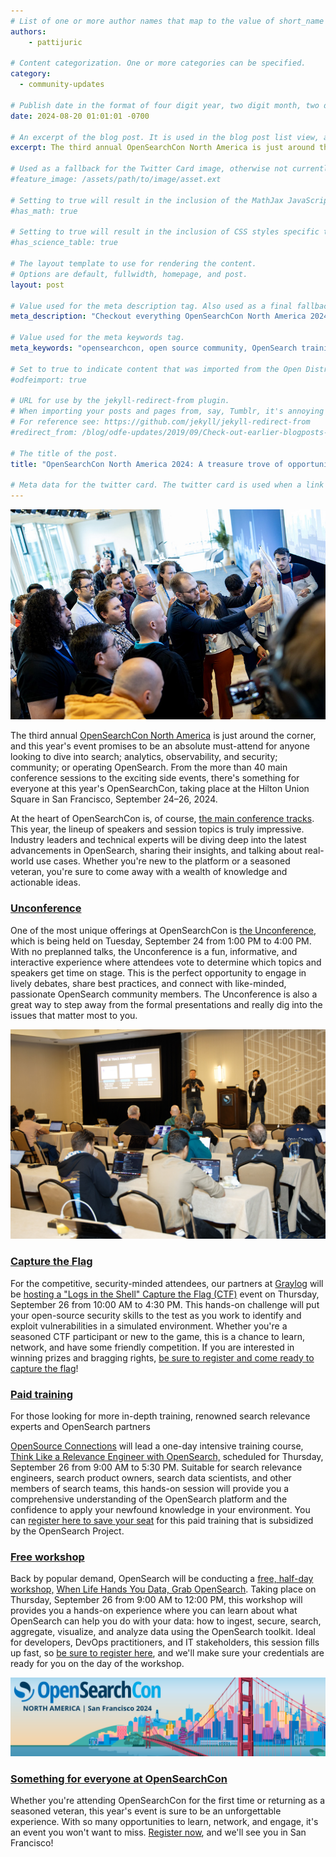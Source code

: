```yaml
---
# List of one or more author names that map to the value of short_name in site.community_members. See the content in the _community_members collection for reference.
authors: 
    - pattijuric

# Content categorization. One or more categories can be specified. 
category:
  - community-updates

# Publish date in the format of four digit year, two digit month, two digit day, hour, minute, second, and timezone offset; e.g., 2021-04-12 01:01:01 -0700
date: 2024-08-20 01:01:01 -0700

# An excerpt of the blog post. It is used in the blog post list view, and in the home page what's new list of N most recent blog posts. It is also used as a fallback value for the twittercard:description field if not explictly defined in the front matter.
excerpt: The third annual OpenSearchCon North America is just around the corner, and this year’s event promises to be an absolute must-attend for anyone looking to dive into search; analytics, observability, and security; community; or operating OpenSearch. From the more than 40 main conference sessions to the exciting side events, there’s something for everyone at this year’s OpenSearchCon, taking place at the Hilton Union Square in San Francisco, September 24–26, 2024.

# Used as a fallback for the Twitter Card image, otherwise not currently used. Is only present in content up to June 3, 2021.
#feature_image: /assets/path/to/image/asset.ext

# Setting to true will result in the inclusion of the MathJax JavaScript library for rendering math equations. For reference see: _includes/include-mathjax.html.
#has_math: true

# Setting to true will result in the inclusion of CSS styles specific to using borders for the table, for table header cells, and table data cells. scientific data tables. For reference see: _includes/science-table-styles.html.
#has_science_table: true

# The layout template to use for rendering the content.
# Options are default, fullwidth, homepage, and post.
layout: post

# Value used for the meta description tag. Also used as a final fallback value for the Twitter Card description field after the excerpt property.
meta_description: "Checkout everything OpenSearchCon North America 2024 has to offer with more than 40 sessions, an Unconference, Capture the Flag, paid training, and free workshop. Register now" 

# Value used for the meta keywords tag.
meta_keywords: "opensearchcon, open source community, OpenSearch training"

# Set to true to indicate content that was imported from the Open Distro For Elasticsearch blog.
#odfeimport: true

# URL for use by the jekyll-redirect-from plugin.
# When importing your posts and pages from, say, Tumblr, it's annoying and impractical to create new pages in the proper subdirectories so they, e.g. /post/123456789/my-slug-that-is-often-incompl, redirect to the new post URL.
# For reference see: https://github.com/jekyll/jekyll-redirect-from
#redirect_from: /blog/odfe-updates/2019/09/Check-out-earlier-blogposts-on-Open-Distro-for-Elasticsearch/

# The title of the post.
title: "OpenSearchCon North America 2024: A treasure trove of opportunities"

# Meta data for the twitter card. The twitter card is used when a link to the blog post is shared on twitter. The twitter card is also used by other social media sites when a link to the blog post is shared on those sites. The twitter card is also used by search engines when a link to the blog post is shared on those sites.
---
```


![](/assets/media/blog-images/2024-08-20-opensearchcon-north-america-a-treasure-trove-of-opportunity/image1.jpg)


The third annual [OpenSearchCon North America](/events/opensearchcon/2024/north-america/index.html) is just around the corner, and this year's event promises to be an absolute must-attend for anyone looking to dive into search; analytics, observability, and security; community; or operating OpenSearch. From the more than 40 main conference sessions to the exciting side events, there's something for everyone at this year's OpenSearchCon, taking place at the Hilton Union Square in San Francisco, September 24–26, 2024.

At the heart of OpenSearchCon is, of course, [the main conference tracks](/events/opensearchcon/2024/north-america/sessions/index.html). This year, the lineup of speakers and session topics is truly impressive. Industry leaders and technical experts will be diving deep into the latest advancements in OpenSearch, sharing their insights, and talking about real-world use cases. Whether you're new to the platform or a seasoned veteran, you're sure to come away with a wealth of knowledge and actionable ideas.


### [Unconference](https://opensearch.org/events/opensearchcon/2024/north-america/unconference/index.html)

One of the most unique offerings at OpenSearchCon is [the Unconference](/events/opensearchcon/2024/north-america/unconference/index.html), which is being held on Tuesday, September 24 from 1:00 PM to 4:00 PM. With no preplanned talks, the Unconference is a fun, informative, and interactive experience where attendees vote to determine which topics and speakers get time on stage. This is the perfect opportunity to engage in lively debates, share best practices, and connect with like-minded, passionate OpenSearch community members. The Unconference is also a great way to step away from the formal presentations and really dig into the issues that matter most to you.


![](/assets/media/blog-images/2024-08-20-opensearchcon-north-america-a-treasure-trove-of-opportunity/image2.jpg)

### [Capture the Flag](/events/opensearchcon/2024/north-america/capture-the-flag.html)

For the competitive, security-minded attendees, our partners at [Graylog](https://graylog.org/) will be [hosting a "Logs in the Shell" Capture the Flag (CTF)](/events/opensearchcon/2024/north-america/capture-the-flag.html) event on Thursday, September 26 from 10:00 AM to 4:30 PM. This hands-on challenge will put your open-source security skills to the test as you work to identify and exploit vulnerabilities in a simulated environment. Whether you're a seasoned CTF participant or new to the game, this is a chance to learn, network, and have some friendly competition. If you are interested in winning prizes and bragging rights, [be sure to register and come ready to capture the flag](https://airtable.com/appWltifOss0C1Ze3/pagKjDHOEPqWvQDnw/form)!

### [Paid training](https://opensearch.org/events/opensearchcon/2024/north-america/osc-training.html)

For those looking for more in-depth training, renowned search relevance experts and OpenSearch partners

[OpenSource Connections](https://opensourceconnections.com/) will lead a one-day intensive training course, [Think Like a Relevance Engineer with OpenSearch,](/events/opensearchcon/2024/north-america/osc-training.html) scheduled for Thursday, September 26 from 9:00 AM to 5:30 PM. Suitable for search relevance engineers, search product owners, search data scientists, and other members of search teams, this hands-on session will provide you a comprehensive understanding of the OpenSearch platform and the confidence to apply your newfound knowledge in your environment. You can [register here to save your seat](https://www.eventbee.com/v/opensearch-tlre-intensive-at-opensearchcon-us-24/event?eid=237312684#/tickets) for this paid training that is subsidized by the OpenSearch Project.

### [Free workshop](/events/opensearchcon/2024/north-america/workshops/when-life-hands-you-data-grab-opensearch.html)

Back by popular demand, OpenSearch will be conducting a [free, half-day workshop,](/events/opensearchcon/2024/north-america/workshops/when-life-hands-you-data-grab-opensearch.html) [When Life Hands You Data, Grab OpenSearch](/events/opensearchcon/2024/north-america/workshops/when-life-hands-you-data-grab-opensearch.html). Taking place on Thursday, September 26 from 9:00 AM to 12:00 PM, this workshop will provides you a hands-on experience where you can learn about what OpenSearch can help you do with your data: how to ingest, secure, search, aggregate, visualize, and analyze data using the OpenSearch toolkit. Ideal for developers, DevOps practitioners, and IT stakeholders, this session fills up fast, so [be sure to register here](https://airtable.com/appWltifOss0C1Ze3/pagr2WBnf0KJBWhx9/form), and we'll make sure your credentials are ready for you on the day of the workshop.


![](/assets/media/blog-images/2024-08-20-opensearchcon-north-america-a-treasure-trove-of-opportunity/image3.png)

### [Something for everyone at OpenSearchCon](/events/opensearchcon/2024/north-america/index.html)

Whether you're attending OpenSearchCon for the first time or returning as a seasoned veteran, this year's event is sure to be an unforgettable experience. With so many opportunities to learn, network, and engage, it's an event you won't want to miss. [Register now](/events/opensearchcon/2024/north-america/register.html), and we'll see you in San Francisco!